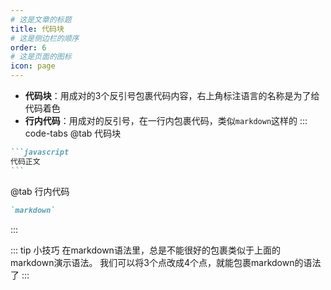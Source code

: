 ```yaml
---
# 这是文章的标题
title: 代码块
# 这是侧边栏的顺序
order: 6
# 这是页面的图标
icon: page
---
```

- **代码块**：用成对的3个反引号包裹代码内容，右上角标注语言的名称是为了给代码着色
- **行内代码**：用成对的反引号，在一行内包裹代码，类似`markdown`这样的
::: code-tabs
@tab 代码块
````markdown
```javascript
代码正文
```
````
@tab 行内代码
```markdown
`markdown`
```
:::


::: tip 小技巧
在markdown语法里，总是不能很好的包裹类似于上面的 markdown演示语法。
我们可以将3个点改成4个点，就能包裹markdown的语法了
:::
